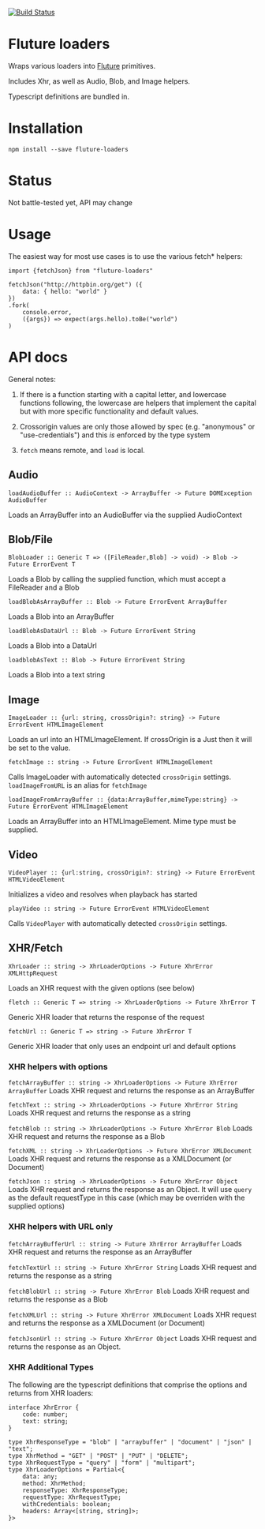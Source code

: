 [![Build Status](https://travis-ci.org/dakom/fluture-loaders.svg?branch=master)](https://travis-ci.org/dakom/fluture-loaders)

# Fluture loaders 

Wraps various loaders into [Fluture](https://github.com/fluture-js/Fluture) primitives.

Includes Xhr, as well as Audio, Blob, and Image helpers.

Typescript definitions are bundled in.

# Installation

`npm install --save fluture-loaders`

# Status

Not battle-tested yet, API may change

# Usage

The easiest way for most use cases is to use the various fetch* helpers:

```
import {fetchJson} from "fluture-loaders"

fetchJson("http://httpbin.org/get") ({ 
    data: { hello: "world" }
})
.fork(
    console.error,
    ({args}) => expect(args.hello).toBe("world")
)
```

# API docs

General notes: 

1. If there is a function starting with a capital letter, and lowercase functions following, the lowercase are helpers that implement the capital but with more specific functionality and default values.

2. Crossorigin values are only those allowed by spec (e.g. "anonymous" or "use-credentials") and this _is_ enforced by the type system

3. `fetch` means remote, and `load` is local.

## Audio

`loadAudioBuffer :: AudioContext -> ArrayBuffer -> Future DOMException AudioBuffer`

Loads an ArrayBuffer into an AudioBuffer via the supplied AudioContext

## Blob/File

`BlobLoader :: Generic T => ([FileReader,Blob] -> void) -> Blob -> Future ErrorEvent T`

Loads a Blob by calling the supplied function, which must accept a FileReader and a Blob

`loadBlobAsArrayBuffer :: Blob -> Future ErrorEvent ArrayBuffer`

Loads a Blob into an ArrayBuffer

`loadBlobAsDataUrl :: Blob -> Future ErrorEvent String`

Loads a Blob into a DataUrl

`loadblobAsText :: Blob -> Future ErrorEvent String`

Loads a Blob into a text string

## Image

`ImageLoader :: {url: string, crossOrigin?: string} -> Future ErrorEvent HTMLImageElement`

Loads an url into an HTMLImageElement. If crossOrigin is a Just then it will be set to the value.

`fetchImage :: string -> Future ErrorEvent HTMLImageElement`

Calls ImageLoader with automatically detected `crossOrigin` settings.
`loadImageFromURL` is an alias for `fetchImage`

`loadImageFromArrayBuffer :: {data:ArrayBuffer,mimeType:string} -> Future ErrorEvent HTMLImageElement`

Loads an ArrayBuffer into an HTMLImageElement. Mime type must be supplied.

## Video

`VideoPlayer :: {url:string, crossOrigin?: string} -> Future ErrorEvent HTMLVideoElement`

Initializes a video and resolves when playback has started

`playVideo :: string -> Future ErrorEvent HTMLVideoElement`

Calls `VideoPlayer` with automatically detected `crossOrigin` settings.

## XHR/Fetch

`XhrLoader :: string -> XhrLoaderOptions -> Future XhrError XMLHttpRequest`

Loads an XHR request with the given options (see below)


`fletch :: Generic T => string -> XhrLoaderOptions -> Future XhrError T`

Generic XHR loader that returns the response of the request

`fetchUrl :: Generic T => string -> Future XhrError T`

Generic XHR loader that only uses an endpoint url and default options

### XHR helpers with options

`fetchArrayBuffer :: string -> XhrLoaderOptions -> Future XhrError ArrayBuffer`
Loads XHR request and returns the response as an ArrayBuffer

`fetchText :: string -> XhrLoaderOptions -> Future XhrError String`
Loads XHR request and returns the response as a string

`fetchBlob :: string -> XhrLoaderOptions -> Future XhrError Blob`
Loads XHR request and returns the response as a Blob

`fetchXML :: string -> XhrLoaderOptions -> Future XhrError XMLDocument`
Loads XHR request and returns the response as a XMLDocument (or Document)

`fetchJson :: string -> XhrLoaderOptions -> Future XhrError Object`
Loads XHR request and returns the response as an Object.
It will use `query` as the default requestType in this case (which may be overriden with the supplied options)

### XHR helpers with URL only

`fetchArrayBufferUrl :: string -> Future XhrError ArrayBuffer`
Loads XHR request and returns the response as an ArrayBuffer

`fetchTextUrl :: string -> Future XhrError String`
Loads XHR request and returns the response as a string

`fetchBlobUrl :: string -> Future XhrError Blob`
Loads XHR request and returns the response as a Blob

`fetchXMLUrl :: string -> Future XhrError XMLDocument`
Loads XHR request and returns the response as a XMLDocument (or Document)

`fetchJsonUrl :: string -> Future XhrError Object`
Loads XHR request and returns the response as an Object.

### XHR Additional Types

The following are the typescript definitions that comprise the options and returns from XHR loaders:

```
interface XhrError {
    code: number;
    text: string;
}

type XhrResponseType = "blob" | "arraybuffer" | "document" | "json" | "text";
type XhrMethod = "GET" | "POST" | "PUT" | "DELETE";
type XhrRequestType = "query" | "form" | "multipart";
type XhrLoaderOptions = Partial<{
    data: any;
    method: XhrMethod;
    responseType: XhrResponseType;
    requestType: XhrRequestType;
    withCredentials: boolean;
    headers: Array<[string, string]>;
}>
```

